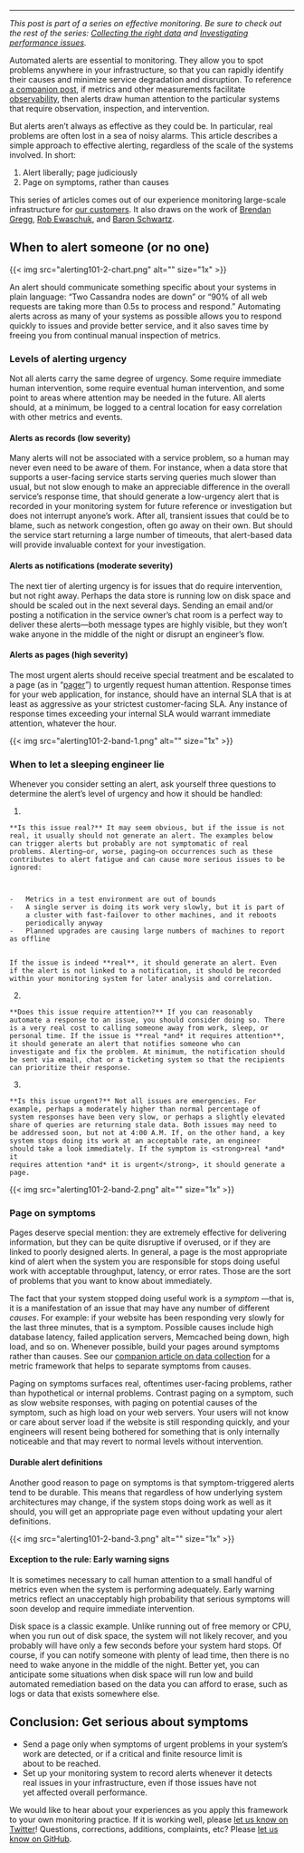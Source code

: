 ---

*This post is part of a series on effective monitoring. Be sure to check out the rest of the series: [Collecting the right data](/blog/monitoring-101-collecting-data/) and [Investigating performance issues](/blog/monitoring-101-investigation/).*

Automated alerts are essential to monitoring. They allow you to spot problems anywhere in your infrastructure, so that you can rapidly identify their causes and minimize service degradation and disruption. To reference [a companion post](/blog/monitoring-101-collecting-data/), if metrics and other measurements facilitate [observability](https://en.wikipedia.org/wiki/Observability), then alerts draw human attention to the particular systems that require observation, inspection, and intervention.



But alerts aren’t always as effective as they could be. In particular, real problems are often lost in a sea of noisy alarms. This article describes a simple approach to effective alerting, regardless of the scale of the systems involved. In short:



1.  Alert liberally; page judiciously
2.  Page on symptoms, rather than causes



This series of articles comes out of our experience monitoring large-scale infrastructure for [our customers](https://www.datadoghq.com/customers/). It also draws on the work of [Brendan Gregg](http://dtdg.co/use-method), [Rob Ewaschuk](http://dtdg.co/philosophy-alerting), and [Baron Schwartz](http://dtdg.co/metrics-attention).



When to alert someone (or no one)
---------------------------------



{{< img src="alerting101-2-chart.png" alt="" size="1x" >}}



An alert should communicate something specific about your systems in plain language: “Two Cassandra nodes are down” or “90% of all web requests are taking more than 0.5s to process and respond.” Automating alerts across as many of your systems as possible allows you to respond quickly to issues and provide better service, and it also saves time by freeing you from continual manual inspection of metrics.



### Levels of alerting urgency



Not all alerts carry the same degree of urgency. Some require immediate human intervention, some require eventual human intervention, and some point to areas where attention may be needed in the future. All alerts should, at a minimum, be logged to a central location for easy correlation with other metrics and events.



#### Alerts as records (low severity)



Many alerts will not be associated with a service problem, so a human may never even need to be aware of them. For instance, when a data store that supports a user-facing service starts serving queries much slower than usual, but not slow enough to make an appreciable difference in the overall service’s response time, that should generate a low-urgency alert that is recorded in your monitoring system for future reference or investigation but does not interrupt anyone’s work. After all, transient issues that could be to blame, such as network congestion, often go away on their own. But should the service start returning a large number of timeouts, that alert-based data will provide invaluable context for your investigation.



#### Alerts as notifications (moderate severity)



The next tier of alerting urgency is for issues that do require intervention, but not right away. Perhaps the data store is running low on disk space and should be scaled out in the next several days. Sending an email and/or posting a notification in the service owner’s chat room is a perfect way to deliver these alerts—both message types are highly visible, but they won’t wake anyone in the middle of the night or disrupt an engineer’s flow.



#### Alerts as pages (high severity)



The most urgent alerts should receive special treatment and be escalated to a page (as in “[pager](https://en.wikipedia.org/wiki/Pager)”) to urgently request human attention. Response times for your web application, for instance, should have an internal SLA that is at least as aggressive as your strictest customer-facing SLA. Any instance of response times exceeding your internal SLA would warrant immediate attention, whatever the hour.



{{< img src="alerting101-2-band-1.png" alt="" size="1x" >}}



### When to let a sleeping engineer lie



Whenever you consider setting an alert, ask yourself three questions to determine the alert’s level of urgency and how it should be handled:



1.  

    **Is this issue real?** It may seem obvious, but if the issue is not  
    real, it usually should not generate an alert. The examples below  
    can trigger alerts but probably are not symptomatic of real  
    problems. Alerting—or, worse, paging—on occurrences such as these  
    contributes to alert fatigue and can cause more serious issues to be  
    ignored:
    
    

    -   Metrics in a test environment are out of bounds
    -   A single server is doing its work very slowly, but it is part of  
        a cluster with fast-failover to other machines, and it reboots  
        periodically anyway
    -   Planned upgrades are causing large numbers of machines to report as offline

    
    If the issue is indeed **real**, it should generate an alert. Even  
    if the alert is not linked to a notification, it should be recorded  
    within your monitoring system for later analysis and correlation.

    
2.  

    **Does this issue require attention?** If you can reasonably  
    automate a response to an issue, you should consider doing so. There  
    is a very real cost to calling someone away from work, sleep, or  
    personal time. If the issue is **real *and* it requires attention**,  
    it should generate an alert that notifies someone who can  
    investigate and fix the problem. At minimum, the notification should  
    be sent via email, chat or a ticketing system so that the recipients  
    can prioritize their response.
    
3.  

    **Is this issue urgent?** Not all issues are emergencies. For  
    example, perhaps a moderately higher than normal percentage of  
    system responses have been very slow, or perhaps a slightly elevated  
    share of queries are returning stale data. Both issues may need to  
    be addressed soon, but not at 4:00 A.M. If, on the other hand, a key  
    system stops doing its work at an acceptable rate, an engineer  
    should take a look immediately. If the symptom is <strong>real *and* it  
    requires attention *and* it is urgent</strong>, it should generate a page.


{{< img src="alerting101-2-band-2.png" alt="" size="1x" >}}



### Page on symptoms



Pages deserve special mention: they are extremely effective for delivering information, but they can be quite disruptive if overused, or if they are linked to poorly designed alerts. In general, a page is the most appropriate kind of alert when the system you are responsible for stops doing useful work with acceptable throughput, latency, or error rates. Those are the sort of problems that you want to know about immediately.



The fact that your system stopped doing useful work is a *symptom* —that is, it is a manifestation of an issue that may have any number of different *causes*. For example: if your website has been responding very slowly for the last three minutes, that is a symptom. Possible causes include high database latency, failed application servers, Memcached being down, high load, and so on. Whenever possible, build your pages around symptoms rather than causes. See our [companion article on data collection](/blog/monitoring-101-collecting-data/) for a metric framework that helps to separate symptoms from causes.



Paging on symptoms surfaces real, oftentimes user-facing problems, rather than hypothetical or internal problems. Contrast paging on a symptom, such as slow website responses, with paging on potential causes of the symptom, such as high load on your web servers. Your users will not know or care about server load if the website is still responding quickly, and your engineers will resent being bothered for something that is only internally noticeable and that may revert to normal levels without intervention.



#### Durable alert definitions



Another good reason to page on symptoms is that symptom-triggered alerts tend to be durable. This means that regardless of how underlying system architectures may change, if the system stops doing work as well as it should, you will get an appropriate page even without updating your alert definitions.



{{< img src="alerting101-2-band-3.png" alt="" size="1x" >}}



#### Exception to the rule: Early warning signs



It is sometimes necessary to call human attention to a small handful of metrics even when the system is performing adequately. Early warning metrics reflect an unacceptably high probability that serious symptoms will soon develop and require immediate intervention.



Disk space is a classic example. Unlike running out of free memory or CPU, when you run out of disk space, the system will not likely recover, and you probably will have only a few seconds before your system hard stops. Of course, if you can notify someone with plenty of lead time, then there is no need to wake anyone in the middle of the night. Better yet, you can anticipate some situations when disk space will run low and build automated remediation based on the data you can afford to erase, such as logs or data that exists somewhere else.



Conclusion: Get serious about symptoms
--------------------------------------




-   Send a page only when symptoms of urgent problems in your system’s  
    work are detected, or if a critical and finite resource limit is  
    about to be reached.
-   Set up your monitoring system to record alerts whenever it detects  
    real issues in your infrastructure, even if those issues have not  
    yet affected overall performance.



We would like to hear about your experiences as you apply this framework to your own monitoring practice. If it is working well, please [let us know on Twitter](https://twitter.com/datadoghq)! Questions, corrections, additions, complaints, etc? Please [let us know on GitHub](https://github.com/DataDog/the-monitor).
